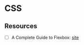 # CSS

## Resources

* [ ]  A Complete Guide to Flexbox: [site](https://css-tricks.com/snippets/css/a-guide-to-flexbox/#flexbox-background)

